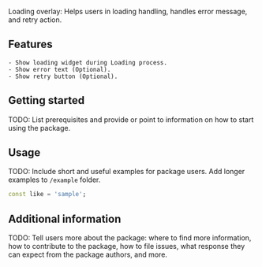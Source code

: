 Loading overlay: Helps users in loading handling, handles error message, and retry action.

## Features
    - Show loading widget during Loading process.
    - Show error text (Optional).
    - Show retry button (Optional).

## Getting started

TODO: List prerequisites and provide or point to information on how to
start using the package.

## Usage

TODO: Include short and useful examples for package users. Add longer examples
to `/example` folder. 

```dart
const like = 'sample';
```

## Additional information

TODO: Tell users more about the package: where to find more information, how to 
contribute to the package, how to file issues, what response they can expect 
from the package authors, and more.
